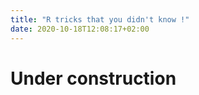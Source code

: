 ```yaml
---
title: "R tricks that you didn't know !"
date: 2020-10-18T12:08:17+02:00
---
```


# Under construction
